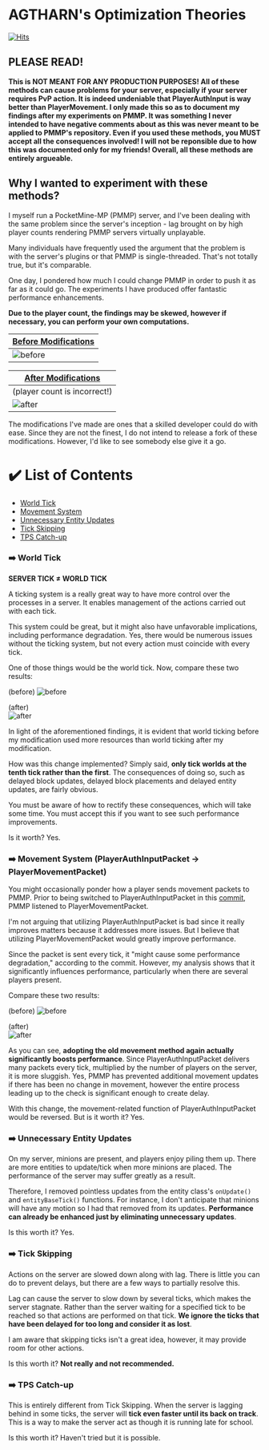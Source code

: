 # AGTHARN's Optimization Theories
[![Hits](https://hits.sh/github.com/AGTHARN/PMMP-Optimizations.svg?view=today-total&style=flat-square&label=views)](https://hits.sh/github.com/AGTHARN/PMMP-Optimizations/)

## PLEASE READ!
**This is NOT MEANT FOR ANY PRODUCTION PURPOSES! All of these methods can cause problems for your server, especially if your server requires PvP action. It is indeed undeniable that PlayerAuthInput is way better than PlayerMovement. I only made this so as to document my findings after my experiments on PMMP. It was something I never intended to have negative comments about as this was never meant to be applied to PMMP's repository. Even if you used these methods, you MUST accept all the consequences involved! I will not be reponsible due to how this was documented only for my friends! Overall, all these methods are entirely argueable.**

## Why I wanted to experiment with these methods?
I myself run a PocketMine-MP (PMMP) server, and I've been dealing with the same problem since the server's inception - lag brought on by high player counts rendering PMMP servers virtually unplayable.

Many individuals have frequently used the argument that the problem is with the server's plugins or that PMMP is single-threaded. That's not totally true, but it's comparable.

One day, I pondered how much I could change PMMP in order to push it as far as it could go. The experiments I have produced offer fantastic performance enhancements.

**Due to the player count, the findings may be skewed, however if necessary, you can perform your own computations.**

| [Before Modifications](https://timings.pmmp.io/?id=222286) |
| ----------- |
| ![before](https://user-images.githubusercontent.com/63234276/180207286-eb69ac8e-697e-4e0d-903d-bdaa6a023248.png) |

| [After Modifications](https://timings.pmmp.io/?id=227338) |
| ----------- |
| (player count is incorrect!) |
| ![after](https://user-images.githubusercontent.com/63234276/180207462-6a27702e-25f9-4731-bc7e-11b63d17b5d4.png) |

The modifications I've made are ones that a skilled developer could do with ease. Since they are not the finest, I do not intend to release a fork of these modifications. However, I'd like to see somebody else give it a go.

# ✔️ List of Contents
- [World Tick](#%EF%B8%8F-world-tick)
- [Movement System](#%EF%B8%8F-movement-system-playerauthinputpacket---playermovementpacket)
- [Unnecessary Entity Updates](#%EF%B8%8F-unnecessary-entity-updates)
- [Tick Skipping](#%EF%B8%8F-tick-skipping)
- [TPS Catch-up](#%EF%B8%8F-tps-catch-up)

### ➡️ World Tick
__**SERVER TICK ≠ WORLD TICK**__

A ticking system is a really great way to have more control over the processes in a server. It enables management of the actions carried out with each tick.

This system could be great, but it might also have unfavorable implications, including performance degradation. Yes, there would be numerous issues without the ticking system, but not every action must coincide with every tick.

One of those things would be the world tick. Now, compare these two results:

(before)
![before](https://user-images.githubusercontent.com/63234276/180412244-695a4f69-54e7-42f6-88d1-017edbf6ab83.png)

(after) \
![after](https://user-images.githubusercontent.com/63234276/180412693-c29d3ac2-606c-44a8-bb0d-ab5c2bb9701c.png)

In light of the aforementioned findings, it is evident that world ticking before my modification used more resources than world ticking after my modification.

How was this change implemented? Simply said, **only tick worlds at the tenth tick rather than the first**. The consequences of doing so, such as delayed block updates, delayed block placements and delayed entity updates, are fairly obvious.

You must be aware of how to rectify these consequences, which will take some time. You must accept this if you want to see such performance improvements. 

Is it worth? Yes.

### ➡️ Movement System (PlayerAuthInputPacket -> PlayerMovementPacket)
You might occasionally ponder how a player sends movement packets to PMMP.
Prior to being switched to PlayerAuthInputPacket in this [commit](https://github.com/pmmp/PocketMine-MP/commit/292827a311a8792718b6405975518ef923a47475), PMMP listened to PlayerMovementPacket. 

I'm not arguing that utilizing PlayerAuthInputPacket is bad since it really improves matters because it addresses more issues. But I believe that utilizing PlayerMovementPacket would greatly improve performance.

Since the packet is sent every tick, it "might cause some performance degradation," according to the commit. However, my analysis shows that it significantly influences performance, particularly when there are several players present. 

Compare these two results:

(before)
![before](https://user-images.githubusercontent.com/63234276/180415346-98236092-2110-49e7-9607-314aa352e3a7.png)

(after) \
![after](https://user-images.githubusercontent.com/63234276/180415383-eb7f01b4-7ecb-4408-97a6-2724333137ef.png)

As you can see, **adopting the old movement method again actually significantly boosts performance**. Since PlayerAuthInputPacket delivers many packets every tick, multiplied by the number of players on the server, it is more sluggish. Yes, PMMP has prevented additional movement updates if there has been no change in movement, however the entire process leading up to the check is significant enough to create delay.

With this change, the movement-related function of PlayerAuthInputPacket would be reversed. But is it worth it? Yes. 

### ➡️ Unnecessary Entity Updates
On my server, minions are present, and players enjoy piling them up. There are more entities to update/tick when more minions are placed. The performance of the server may suffer greatly as a result. 

Therefore, I removed pointless updates from the entity class's `onUpdate()` and `entityBaseTick()` functions. For instance, I don't anticipate that minions will have any motion so I had that removed from its updates. **Performance can already be enhanced just by eliminating unnecessary updates**. 

Is this worth it? Yes.

### ➡️ Tick Skipping
Actions on the server are slowed down along with lag. There is little you can do to prevent delays, but there are a few ways to partially resolve this.

Lag can cause the server to slow down by several ticks, which makes the server stagnate. Rather than the server waiting for a specified tick to be reached so that actions are performed on that tick. **We ignore the ticks that have been delayed for too long and consider it as lost**.

I am aware that skipping ticks isn't a great idea, however, it may provide room for other actions. 

Is this worth it? __**Not really and not recommended.**__

### ➡️ TPS Catch-up
This is entirely different from Tick Skipping. When the server is lagging behind in some ticks, the server will **tick even faster until its back on track**. This is a way to make the server act as though it is running late for school.

Is this worth it? Haven't tried but it is possible.
